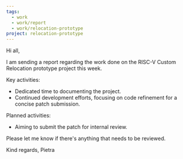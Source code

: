 ```yaml
---
tags:
  - work
  - work/report
  - work/relocation-prototype
project: relocation-prototype
---
```

Hi all,  
 
I am sending a report regarding the work done on the RISC-V Custom Relocation prototype project this week.
 
Key activities: 
- Dedicated time to documenting the project.
- Continued development efforts, focusing on code refinement for a concise patch submission.

Planned activities:
- Aiming to submit the patch for internal review.
 
Please let me know if there's anything that needs to be reviewed. 
 
Kind regards, 
Pietra